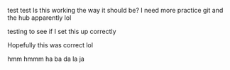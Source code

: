 test test
Is this working the way it should be?
I need more practice git and the hub apparently lol

testing to see if I set this up correctly

Hopefully this was correct lol

hmm
hmmm
ha
ba
da 
la
ja
